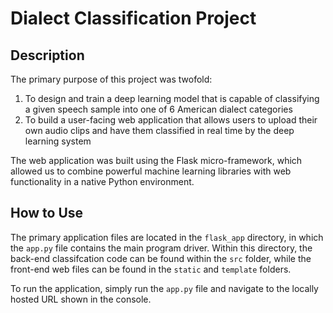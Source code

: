 # Dialect Classification Project
## Description
The primary purpose of this project was twofold:
1. To design and train a deep learning model that is capable of classifying a given speech sample into one of 6 American dialect categories
2. To build a user-facing web application that allows users to upload their own audio clips and have them classified in real time by the deep learning system

The web application was built using the Flask micro-framework, which allowed us to combine powerful machine learning libraries with web functionality in a native Python environment.
## How to Use
The primary application files are located in the `flask_app` directory, in which the `app.py` file contains the main program driver. Within this directory, the back-end classifcation code can be found within the `src` folder, while the front-end web files can be found in the `static` and `template` folders.

To run the application, simply run the `app.py` file and navigate to the locally hosted URL shown in the console.
